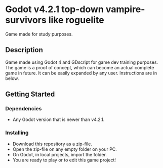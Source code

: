 # Godot v4.2.1 top-down vampire-survivors like roguelite

Game made for study purposes.

## Description

Game made using Godot 4 and GDscript for game dev training purposes. The game is a proof of concept, which can become an actual complete game in future. 
It can be easily expanded by any user. Instructions are in below.

## Getting Started

### Dependencies

* Any Godot version that is newer than v4.2.1.

### Installing

* Download this repository as a zip-file.
* Open the zip-file on any empty folder on your PC.
* On Godot, in local projects, import the folder.
* You are ready to play or to edit this game project!
